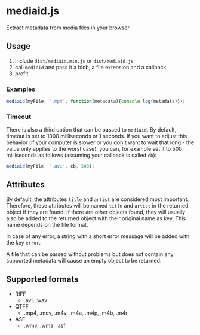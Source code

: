 # mediaid.js
Extract metadata from media files in your browser

## Usage
1. include `dist/mediaid.min.js` or `dist/mediaid.js`
2. call `mediaid` and pass it a blob, a file extension and a callback
3. profit

### Examples
```javascript
mediaid(myFile, '.mp4', function(metadata){console.log(metadata)});
```

### Timeout
There is also a third option that can be passed to `mediaid`. By default, timeout is set to 1000 milliseconds or 1 seconds. If you want to adjust this behavior (if your computer is slower or you don't want to wait that long - the value only applies to the worst case), you can, for example set it to 500 milliseconds as follows (assuming your callback is called `cb`):
```javascript
mediaid(myFile, '.avi', cb, 500);
```

## Attributes
By default, the attributes `title` and `artist` are considered most important. Therefore, these attributes will be named `title` and `artist` in the returned object if they are found.
If there are other objects found, they will usually also be added to the returned object with their original name as key. This name depends on the file format.

In case of any error, a string with a short error message will be added with the key `error`.

A file that can be parsed without problems but does not contain any supported metadata will cause an empty object to be returned.

## Supported formats
- RIFF
  - .avi, .wav
- QTFF
  - .mp4, .mov, .m4v, .m4a, .m4p, .m4b, .m4r
- ASF
  - .wmv, .wma, .asf
